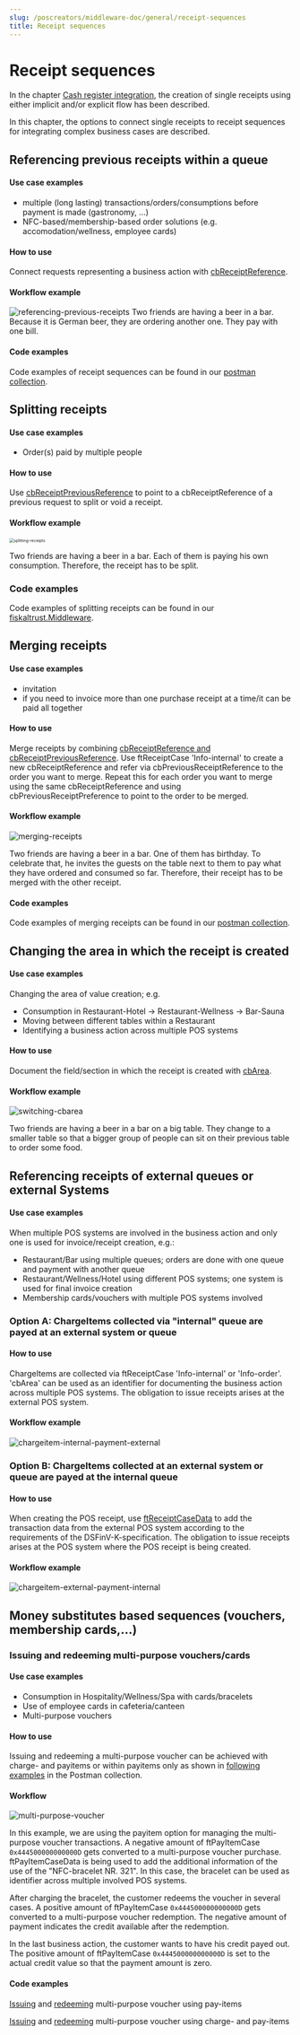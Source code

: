 ```yaml
---
slug: /poscreators/middleware-doc/general/receipt-sequences
title: Receipt sequences
---
```


# Receipt sequences

In the chapter [Cash register integration](https://docs.fiskaltrust.cloud/docs/poscreators/middleware-doc/general/cash-register-integration#receipt-creation-process), the creation of single receipts using either implicit and/or explicit flow has been described.

In this chapter, the options to connect single receipts to receipt sequences for integrating complex business cases are described.

## Referencing previous receipts within a queue

#### Use case examples

- multiple (long lasting) transactions/orders/consumptions before payment is made (gastronomy, ...)
- NFC-based/membership-based order solutions (e.g. accomodation/wellness, employee cards)

#### How to use

Connect requests representing a business action with [cbReceiptReference](https://docs.fiskaltrust.cloud/docs/poscreators/middleware-doc/germany/data-structures#single-fields).

#### Workflow example

![referencing-previous-receipts](images/referencing-previous-receipts.png)
Two friends are having a beer in a bar.  Because it is German beer, they are ordering another one. They pay with one bill.

#### Code examples

Code examples of receipt sequences can be found in our [postman collection](https://middleware-samples.docs.fiskaltrust.cloud/#e9b0b712-2dda-4c4c-a061-16d72daa723b).

## Splitting receipts

#### Use case examples

- Order(s) paid by multiple people

#### How to use

Use [cbReceiptPreviousReference](https://docs.fiskaltrust.cloud/docs/poscreators/middleware-doc/germany/data-structures#single-fields) to point to a cbReceiptReference of a previous request to split or void a receipt.

#### Workflow example

<img src="images/splitting-receipts.png" alt="splitting-receipts" style="zoom:50%;" />

Two friends are having a beer in a bar.  Each of them is paying his own consumption. Therefore, the receipt has to be split.

### Code examples

Code examples of splitting receipts can be found in our [fiskaltrust.Middleware](https://middleware-samples.docs.fiskaltrust.cloud/#86967a8f-a1fe-4262-975e-c4a155209cb3).

## Merging receipts

#### Use case examples

- invitation
- if you need to invoice more than one purchase receipt at a time/it can be paid all together

#### How to use

Merge receipts by combining [cbReceiptReference and cbReceiptPreviousReference](https://docs.fiskaltrust.cloud/docs/poscreators/middleware-doc/germany/data-structures#single-fields). Use ftReceiptCase 'Info-internal' to create a new cbReceiptReference and refer via cbPreviousReceiptReference to the order you want to merge. Repeat this for each order you want to merge using the same cbReceiptReference and using cbPreviousReceiptPreference to point to the order to be merged.

#### Workflow example

![merging-receipts](images/merging-receipts.png)

Two friends are having a beer in a bar. One of them has birthday. To celebrate that, he invites the guests on the table next to them to pay what they have ordered and consumed so far. Therefore, their receipt has to be merged with the other receipt.

#### Code examples

Code examples of merging receipts can be found in our [postman collection](https://middleware-samples.docs.fiskaltrust.cloud/#b81fedc6-919a-46e4-899a-52582606a6d7).

## Changing the area in which the receipt is created

#### Use case examples

Changing the area of value creation; e.g.

- Consumption in Restaurant-Hotel -> Restaurant-Wellness -> Bar-Sauna
- Moving between different tables within a Restaurant
- Identifying a business action across multiple POS systems

#### How to use

Document the field/section in which the receipt is created with [cbArea](https://docs.fiskaltrust.cloud/docs/poscreators/middleware-doc/general/data-structures#receipt-request).

#### Workflow example

![switching-cbarea](images/switching-cbarea.png)

Two friends are having a beer in a bar on a big table. They change to a smaller table so that a bigger group of people can sit on their previous table to order some food.

## Referencing receipts of external queues or external Systems

#### Use case examples

When multiple POS systems are involved in the business action and only one is used for invoice/receipt creation, e.g.:

- Restaurant/Bar using multiple queues; orders are done with one queue and payment with another queue
- Restaurant/Wellness/Hotel using different POS systems; one system is used for final invoice creation
- Membership cards/vouchers with multiple POS systems involved

### Option A: ChargeItems collected via "internal" queue are payed at an external system or queue

#### How to use

ChargeItems are collected via ftReceiptCase 'Info-internal' or 'Info-order'. 'cbArea' can be used as an identifier for documenting the business action across multiple POS systems. The obligation to issue receipts arises at the external POS system.

#### Workflow example

![chargeitem-internal-payment-external](images/chargeitem-internal-payment-external.png)

### Option B: ChargeItems collected at an external system or queue are payed at the internal queue

#### How to use

When creating the POS receipt, use [ftReceiptCaseData](https://docs.fiskaltrust.cloud/docs/poscreators/middleware-doc/germany/dsfinv-k#file-bon_referenzen-referencescsv) to add the transaction data from the external POS system according to the requirements of the DSFinV-K-specification. The obligation to issue receipts arises at the POS system where the POS receipt is being created.

#### Workflow example

![chargeitem-external-payment-internal](images/chargeitem-external-payment-internal.png)

## Money substitutes based sequences (vouchers, membership cards,...)

### Issuing and redeeming multi-purpose vouchers/cards

#### Use case examples

- Consumption in Hospitality/Wellness/Spa with cards/bracelets
- Use of employee cards in cafeteria/canteen
- Multi-purpose vouchers

#### How to use

Issuing and redeeming a multi-purpose voucher can be achieved with charge- and payitems or within payitems only as shown in [following examples](https://middleware-samples.docs.fiskaltrust.cloud/#ef0d52d6-ac2f-4c75-b16c-d4d1380e3257) in the Postman collection. 

#### Workflow

![multi-purpose-voucher](images/multi-purpose-voucher.png)

In this example, we are using the payitem option for managing the multi-purpose voucher transactions. A negative amount of ftPayItemCase `0x444500000000000D` gets converted to a multi-purpose voucher purchase. ftPayItemCaseData is being used to add the additional information of the use of the "NFC-bracelet NR. 321". In this case, the bracelet can be used as identifier across multiple involved POS systems.

After charging the bracelet, the customer redeems the voucher in several cases. A positive amount of ftPayItemCase `0x444500000000000D` gets converted to a multi-purpose voucher redemption. The negative amount of payment indicates the credit available after the redemption.

In the last business action, the customer wants to have his credit payed out. The positive amount of  ftPayItemCase `0x444500000000000D` is set to the actual credit value so that the payment amount is zero.

#### Code examples

[Issuing](https://middleware-samples.docs.fiskaltrust.cloud/#db4f12c1-458e-4e23-903c-11366f90a1db) and [redeeming](https://middleware-samples.docs.fiskaltrust.cloud/#a3fdd7ee-ae43-424e-b3ee-d6d0a236bb72) multi-purpose voucher using pay-items

[Issuing](https://middleware-samples.docs.fiskaltrust.cloud/#ef0d52d6-ac2f-4c75-b16c-d4d1380e3257) and [redeeming](https://middleware-samples.docs.fiskaltrust.cloud/#93929db4-1ba4-4634-92e4-a6f79cd3c5d9) multi-purpose voucher using charge- and pay-items

